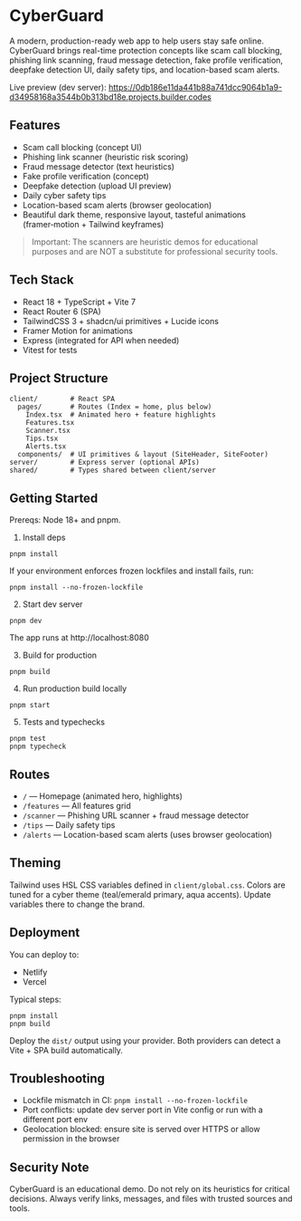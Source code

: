# CyberGuard

A modern, production-ready web app to help users stay safe online. CyberGuard brings real-time protection concepts like scam call blocking, phishing link scanning, fraud message detection, fake profile verification, deepfake detection UI, daily safety tips, and location-based scam alerts.

Live preview (dev server): https://0db186e11da441b88a741dcc9064b1a9-d34958168a3544b0b313bd18e.projects.builder.codes

## Features

- Scam call blocking (concept UI)
- Phishing link scanner (heuristic risk scoring)
- Fraud message detector (text heuristics)
- Fake profile verification (concept)
- Deepfake detection (upload UI preview)
- Daily cyber safety tips
- Location-based scam alerts (browser geolocation)
- Beautiful dark theme, responsive layout, tasteful animations (framer‑motion + Tailwind keyframes)

> Important: The scanners are heuristic demos for educational purposes and are NOT a substitute for professional security tools.

## Tech Stack

- React 18 + TypeScript + Vite 7
- React Router 6 (SPA)
- TailwindCSS 3 + shadcn/ui primitives + Lucide icons
- Framer Motion for animations
- Express (integrated for API when needed)
- Vitest for tests

## Project Structure

```
client/        # React SPA
  pages/       # Routes (Index = home, plus below)
    Index.tsx  # Animated hero + feature highlights
    Features.tsx
    Scanner.tsx
    Tips.tsx
    Alerts.tsx
  components/  # UI primitives & layout (SiteHeader, SiteFooter)
server/        # Express server (optional APIs)
shared/        # Types shared between client/server
```

## Getting Started

Prereqs: Node 18+ and pnpm.

1. Install deps

```
pnpm install
```

If your environment enforces frozen lockfiles and install fails, run:

```
pnpm install --no-frozen-lockfile
```

2. Start dev server

```
pnpm dev
```

The app runs at http://localhost:8080

3. Build for production

```
pnpm build
```

4. Run production build locally

```
pnpm start
```

5. Tests and typechecks

```
pnpm test
pnpm typecheck
```

## Routes

- `/` — Homepage (animated hero, highlights)
- `/features` — All features grid
- `/scanner` — Phishing URL scanner + fraud message detector
- `/tips` — Daily safety tips
- `/alerts` — Location-based scam alerts (uses browser geolocation)

## Theming

Tailwind uses HSL CSS variables defined in `client/global.css`. Colors are tuned for a cyber theme (teal/emerald primary, aqua accents). Update variables there to change the brand.

## Deployment

You can deploy to:

- Netlify
- Vercel

Typical steps:

```
pnpm install
pnpm build
```

Deploy the `dist/` output using your provider. Both providers can detect a Vite + SPA build automatically.

## Troubleshooting

- Lockfile mismatch in CI: `pnpm install --no-frozen-lockfile`
- Port conflicts: update dev server port in Vite config or run with a different port env
- Geolocation blocked: ensure site is served over HTTPS or allow permission in the browser

## Security Note

CyberGuard is an educational demo. Do not rely on its heuristics for critical decisions. Always verify links, messages, and files with trusted sources and tools.
